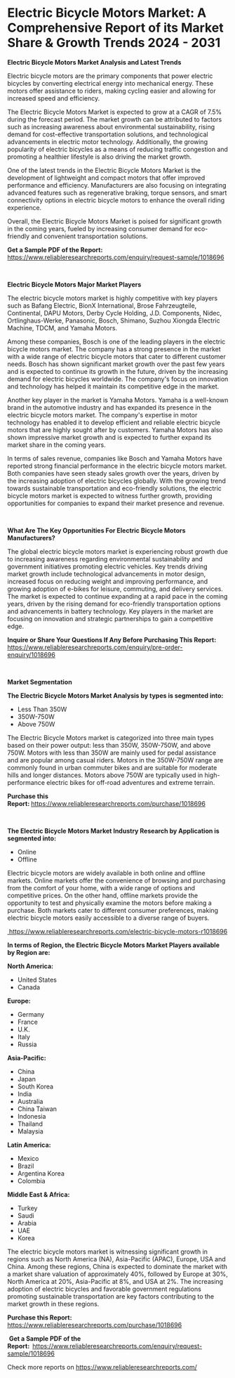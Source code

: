 <p><h1>Electric Bicycle Motors Market: A Comprehensive Report of its Market Share & Growth Trends 2024 - 2031</h1></p><p><strong>Electric Bicycle Motors Market Analysis and Latest Trends</strong></p>
<p><p>Electric bicycle motors are the primary components that power electric bicycles by converting electrical energy into mechanical energy. These motors offer assistance to riders, making cycling easier and allowing for increased speed and efficiency.</p><p>The Electric Bicycle Motors Market is expected to grow at a CAGR of 7.5% during the forecast period. The market growth can be attributed to factors such as increasing awareness about environmental sustainability, rising demand for cost-effective transportation solutions, and technological advancements in electric motor technology. Additionally, the growing popularity of electric bicycles as a means of reducing traffic congestion and promoting a healthier lifestyle is also driving the market growth.</p><p>One of the latest trends in the Electric Bicycle Motors Market is the development of lightweight and compact motors that offer improved performance and efficiency. Manufacturers are also focusing on integrating advanced features such as regenerative braking, torque sensors, and smart connectivity options in electric bicycle motors to enhance the overall riding experience.</p><p>Overall, the Electric Bicycle Motors Market is poised for significant growth in the coming years, fueled by increasing consumer demand for eco-friendly and convenient transportation solutions.</p></p>
<p><strong>Get a Sample PDF of the Report:&nbsp;</strong> <a href="https://www.reliableresearchreports.com/enquiry/request-sample/1018696">https://www.reliableresearchreports.com/enquiry/request-sample/1018696</a></p>
<p>&nbsp;</p>
<p><strong>Electric Bicycle Motors Major Market Players</strong></p>
<p><p>The electric bicycle motors market is highly competitive with key players such as Bafang Electric, BionX International, Brose Fahrzeugteile, Continental, DAPU Motors, Derby Cycle Holding, J.D. Components, Nidec, Ortlinghaus-Werke, Panasonic, Bosch, Shimano, Suzhou Xiongda Electric Machine, TDCM, and Yamaha Motors.</p><p>Among these companies, Bosch is one of the leading players in the electric bicycle motors market. The company has a strong presence in the market with a wide range of electric bicycle motors that cater to different customer needs. Bosch has shown significant market growth over the past few years and is expected to continue its growth in the future, driven by the increasing demand for electric bicycles worldwide. The company's focus on innovation and technology has helped it maintain its competitive edge in the market.</p><p>Another key player in the market is Yamaha Motors. Yamaha is a well-known brand in the automotive industry and has expanded its presence in the electric bicycle motors market. The company's expertise in motor technology has enabled it to develop efficient and reliable electric bicycle motors that are highly sought after by customers. Yamaha Motors has also shown impressive market growth and is expected to further expand its market share in the coming years.</p><p>In terms of sales revenue, companies like Bosch and Yamaha Motors have reported strong financial performance in the electric bicycle motors market. Both companies have seen steady sales growth over the years, driven by the increasing adoption of electric bicycles globally. With the growing trend towards sustainable transportation and eco-friendly solutions, the electric bicycle motors market is expected to witness further growth, providing opportunities for companies to expand their market presence and revenue.</p></p>
<p>&nbsp;</p>
<p><strong>What Are The Key Opportunities For Electric Bicycle Motors Manufacturers?</strong></p>
<p><p>The global electric bicycle motors market is experiencing robust growth due to increasing awareness regarding environmental sustainability and government initiatives promoting electric vehicles. Key trends driving market growth include technological advancements in motor design, increased focus on reducing weight and improving performance, and growing adoption of e-bikes for leisure, commuting, and delivery services. The market is expected to continue expanding at a rapid pace in the coming years, driven by the rising demand for eco-friendly transportation options and advancements in battery technology. Key players in the market are focusing on innovation and strategic partnerships to gain a competitive edge.</p></p>
<p><strong>Inquire or Share Your Questions If Any Before Purchasing This Report:</strong> <a href="https://www.reliableresearchreports.com/enquiry/pre-order-enquiry/1018696">https://www.reliableresearchreports.com/enquiry/pre-order-enquiry/1018696</a></p>
<p>&nbsp;</p>
<p><strong>Market Segmentation</strong></p>
<p><strong>The Electric Bicycle Motors Market Analysis by types is segmented into:</strong></p>
<p><ul><li>Less Than 350W</li><li>350W-750W</li><li>Above 750W</li></ul></p>
<p><p>The Electric Bicycle Motors market is categorized into three main types based on their power output: less than 350W, 350W-750W, and above 750W. Motors with less than 350W are mainly used for pedal assistance and are popular among casual riders. Motors in the 350W-750W range are commonly found in urban commuter bikes and are suitable for moderate hills and longer distances. Motors above 750W are typically used in high-performance electric bikes for off-road adventures and extreme terrain.</p></p>
<p><strong>Purchase this Report:&nbsp;</strong><a href="https://www.reliableresearchreports.com/purchase/1018696">https://www.reliableresearchreports.com/purchase/1018696</a></p>
<p>&nbsp;</p>
<p><strong>The Electric Bicycle Motors Market Industry Research by Application is segmented into:</strong></p>
<p><ul><li>Online</li><li>Offline</li></ul></p>
<p><p>Electric bicycle motors are widely available in both online and offline markets. Online markets offer the convenience of browsing and purchasing from the comfort of your home, with a wide range of options and competitive prices. On the other hand, offline markets provide the opportunity to test and physically examine the motors before making a purchase. Both markets cater to different consumer preferences, making electric bicycle motors easily accessible to a diverse range of buyers.</p></p>
<p><a href="https://www.reliableresearchreports.com/electric-bicycle-motors-r1018696">&nbsp;https://www.reliableresearchreports.com/electric-bicycle-motors-r1018696</a></p>
<p><strong>In terms of Region, the Electric Bicycle Motors Market Players available by Region are:</strong></p>
<p>
    <p> <strong> North America: </strong>
        <ul>
            <li>United States</li>
            <li>Canada</li>
        </ul>
        </p> 
    <p> <strong> Europe: </strong>
        <ul>
            <li>Germany</li>
            <li>France</li>
            <li>U.K.</li>
            <li>Italy</li>
            <li>Russia</li>
        </ul>
        </p> 
    <p> <strong> Asia-Pacific: </strong>
        <ul>
            <li>China</li>
            <li>Japan</li>
            <li>South Korea</li>
            <li>India</li>
            <li>Australia</li>
            <li>China Taiwan</li>
            <li>Indonesia</li>
            <li>Thailand</li>
            <li>Malaysia</li>
        </ul>
        </p> 
    <p> <strong> Latin America: </strong>
        <ul>
            <li>Mexico</li>
            <li>Brazil</li>
            <li>Argentina Korea</li>
            <li>Colombia</li>
        </ul>
        </p> 
    <p> <strong> Middle East & Africa: </strong>
        <ul>
            <li>Turkey</li>
            <li>Saudi</li>
            <li>Arabia</li>
            <li>UAE</li>
            <li>Korea</li>
        </ul>
    </p>
    </p>
<p><p>The electric bicycle motors market is witnessing significant growth in regions such as North America (NA), Asia-Pacific (APAC), Europe, USA and China. Among these regions, China is expected to dominate the market with a market share valuation of approximately 40%, followed by Europe at 30%, North America at 20%, Asia-Pacific at 8%, and USA at 2%. The increasing adoption of electric bicycles and favorable government regulations promoting sustainable transportation are key factors contributing to the market growth in these regions.</p></p>
<p><strong>Purchase this Report: </strong><a href="https://www.reliableresearchreports.com/purchase/1018696">https://www.reliableresearchreports.com/purchase/1018696</a></p>
<p>&nbsp;<strong>Get a Sample PDF of the Report:&nbsp;&nbsp;</strong><a href="https://www.reliableresearchreports.com/enquiry/request-sample/1018696">https://www.reliableresearchreports.com/enquiry/request-sample/1018696</a></p>
<p><strong></strong></p>
<p>Check more reports on <a href="https://www.reliableresearchreports.com/">https://www.reliableresearchreports.com/</a></p>